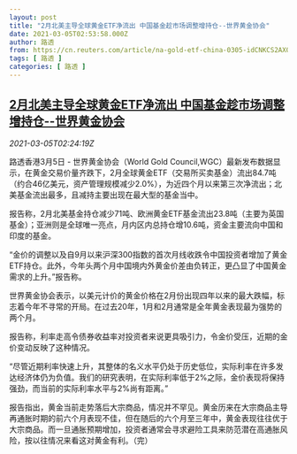 ```yaml
---
layout: post
title: "2月北美主导全球黄金ETF净流出 中国基金趁市场调整增持仓--世界黄金协会"
date: 2021-03-05T02:53:58.000Z
author: 路透
from: https://cn.reuters.com/article/na-gold-etf-china-0305-idCNKCS2AX064
tags: [ 路透 ]
categories: [ 路透 ]
---
```

<!--1614912838000-->
[2月北美主导全球黄金ETF净流出 中国基金趁市场调整增持仓--世界黄金协会](https://cn.reuters.com/article/na-gold-etf-china-0305-idCNKCS2AX064)
------

<div>
<div><i>2021-03-05T02:24:19Z</i></div><p>路透香港3月5日 - 世界黄金协会（World Gold Council,WGC）最新发布数据显示，在黄金交易价量齐跌下，2月全球黄金ETF（交易所买卖基金）流出84.7吨（约合46亿美元，资产管理规模减少2.0%），为近四个月以来第三次净流出；北美基金流出最多，且减持主要出现在最大型的基金当中。</p><p>报告称，2月北美基金持仓减少71吨、欧洲黄金ETF基金流出23.8吨（主要为英国基金）；亚洲则是全球唯一亮点，月内区内总持仓增10.6吨，资金主要流向中国和印度的基金。</p><p>“金价的调整以及自9月以来沪深300指数的首次月线收跌令中国投资者增加了黄金ETF持仓。此外，今年头两个月中国境内外黄金价差由负转正，更凸显了中国黄金需求的上升。”报告称。</p><p>世界黄金协会表示，以美元计价的黄金价格在2月份出现四年以来的最大跌幅，标志着今年不寻常的开局。在过去20年，1月和2月通常是全年黄金表现最为强势的两个月。</p><p>报告称，利率走高令债券收益率对投资者来说更具吸引力，令金价受压，近期的金价变动反映了这种情况。</p><p>“尽管近期利率快速上升，其整体的名义水平仍处于历史低位，实际利率在许多发达经济体仍为负值。我们的研究表明，在实际利率低于2%之际，金价表现将保持强劲，而当前的实际利率水平与2%尚有距离。”</p><p>报告指出，黄金当前走势落后大宗商品，情况并不罕见。黄金历来在大宗商品主导再通胀时期的前六个月表现不佳，但在随后的六个月至三年中，黄金表现往往优于大宗商品。而一旦通胀预期增加，投资者通常会寻求避险工具来防范潜在高通胀风险，按以往情况来看这对黄金有利。（完）</p>
</div>
